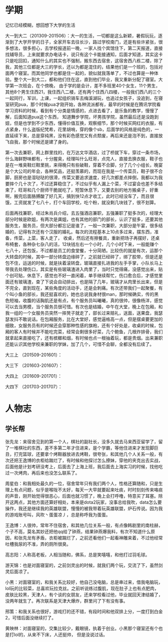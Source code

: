 # 学期

记忆已经模糊，想回想下大学的生活

大一到大二（201309-201506）：大一的生活，一切都是这么新颖，暑假玩玩，逐渐到了大学开学的日子，全家开车去往长沙，路过学校南门，还是有些许紧张，很多想法，很多担心，去学校报道前一晚，一家人找个宾馆住下，第二天报道，直接找辅导员，上来就要求办电话卡，说只有这个卡能接通知，后面才知道，其实这卡只是吃回扣，通知什么的其实也不强制，搬东西去宿舍，这宿舍西八栋二楼，除了我，其他三位都是大三的学长，还以为都是混住的，结果他们是一个班的，包括对面两个寝室。而其他同学也都是住一起的，貌似就我落单了，不过也算是一种体验。整个大一到大二，都和他们住在这，直到他们毕业，我又重新分配了寝室。大学第一次班会，在个傍晚， 由于学的是会计，差不多班里40个女生，11个男生，其他8个男生住西21，我住西八二楼，还有两个住西八四楼，一般我们西八的三个一起同行，军训，上课，一起组织骑车去梅溪湖玩，也追过女孩子，没追到，在寝室研究pua，那个时候pua才刚开始，各种流派都有，最早的时候是在腾讯学院看学习资料的时候，看到有个分类是情感的，点进去看了，是乐鱼的教学，慢慢了解，后面知道pua这个东西， 知道舞步学院，坏男孩学院，虽然最后还是没跑到妞，但是也学到不少东西，懂得价值互换，观察细节，那个时候买网红的衣服，有点紧身，什么盗版纪梵希，花里胡哨，穿的像个sb，后面学的风格是纯色的，一直延续下来，总是穿纯黑，没有彩色感觉又有点颓废，再后来还是泡不到，直接放飞自我，那个时候还是建了身的。

第一次去兼职，网上群里找的，在万达文华酒店，过了桥就下车，穿过一条市场，什么海鲜野味都有，十分腥臭，经理叫什么旺哥，点完人，直接去换衣服，鞋子也是在一堆臭鞋烂鞋里挑，来得晚只有些破鞋，穿着不合脚，分了几个小组长，晚宴是个大公司的年会，各种奖品，还挺羡慕的，而现在我是一个传菜员，鞋子很不合脚，厨房也是湿哒哒的很滑，传菜又要追求速度，好几次都差点摔倒，我都以为我要摔个几十次了，不过还算稳住了，不过似乎有人漏上个菜，不过宴会也差不多结束了，旺哥和几个厨师干脆就吃了，短暂休息下，又要去别的地方搬桌子，好重啊，搬完后面胳膊酸了好几天，搞到快12点才收工，此时已经没车了，而且很饿，工资就发了七八十，打个车回学校，吃个粉，就没剩几块钱了，很不划算。

后面再找兼职，经过朱肖兵介绍，去五强酒店兼职，五强兼职了挺多次的，经理大部分时候是欧姐，有两次是龚姐，也有其他的部门的部长，认识了挺多，还要其他服务生，服务员，但大部分都忘记是谁了，一般一次兼职，大部分是午宴，很多结婚的，记得有次还有个汉服的婚礼。每次的流程基本上10点多过来，摆东西，准备，传菜，上菜，客人走了， 收桌，然后还有擦餐具，重新把场子再摆好，还桌布椅套，各种杂七杂八的活，12块钱左右一个小时，几个小时下来，一般能赚个七八十，还包饭，不过都是员工的食堂餐，十分简陋。比较伤的就是有次，运那个大转盘的时候，其中一部分转盘边缘碎了，之前就已经碎了，绑了胶带，但是还是包不住，运送的时候，就是扶着滚转盘，玻璃直接扎进我的左手手掌，小队长马上带我去处理伤口，其实是有些玻璃渣进入肉里了，当时只觉得痛，没感觉出来，贴个创可贴，休息下，感觉也不好一直闲着，单手继续帮忙，伤口愈合后，才感觉里面还有玻璃渣，查了下说会自动排出，也是隔了几年，玻璃才从肉里长出来，但是不完全，直到现在，某些角度的活动手，还是会刺痛。有次还带我们一起聚餐，有个叫小鱼的部长，我还挺喜欢的，她也总说我身材很man，那时候确实，传的黑色短袖，收腹的话胸肌还是有点，有个服务员叫曦曦，真的很帅，很像杨洋，感觉可以去当男模，当个服务员很可惜。有次也是结婚，中午在大堂，晚上在包厢，和我一组的一个女服务员突然一摔凳子就走了，部长过来赔礼，送面，送果盘，我瑟瑟发抖不敢说话。在包厢服务，比在大堂好，感觉逼格高一点，但是摆桌要更加的细致，女服务员有的时候还会穿那种性感的旗袍，还有个好处是，收桌的时候，包厢的客人有时候并不能吃完菜，经常会剩很多好菜，几个鲍鱼，几根炸排骨，我们就拿起来直接吃了，还有槟榔和烟，有时候也点一根抽着玩，都是贵烟。出来兼职还能认识其他学校来兼职的学妹，加了几个，可惜不会聊，全都没有后续了。



大三上 （201509-201601）：

大三下 （201603-201607）：

大四上 （201609-201701）：

大四下 （201703-201707）：



# 人物志

## 学长帮

张先龙：来宿舍见到的第一个人，棋社的副社长，没多久就去马来西亚留学了，留了一堆棋社的东西，差不多第二年才住进来，是个学霸，等他住进来才发现脚巨丑，打完篮球，还要拿个烤鞋器放进去烤鞋，很夸张，和其他几个人关系一般，有次还把王逸博的衣柜给踹烂了，有时候和他探讨怎么撩妹，穿他的夹克出去实战，后面他是计划考研没考上，后面去了上海上班，我后面去上海实习的时候，找他吃过一次烤肉，再后来也没怎么联系了。

周星伯：和我相处最久的一位，宿舍常年只有我们两个人，性格还算随和，只是生理上有点问题，似乎是喉咙不太好，每天一大早就要起来吐痰，时时刻刻传来咯痰的声音，刚开始觉得很恶心，后面也就习惯了，晚上会打呼噜，特意买了耳塞。除开这两点，其他方面还算好相处，本来是dota2玩家，没事总给我吹，data怎么要操作，我还是继续我的英雄联盟，慢慢的被我带着玩英雄联盟，炉石传说。因为我的游戏账号叫，风吹丶蛋蛋凉丿，总是称呼我为蛋蛋。

王逸博：人很帅，常年不住宿舍，和其他几位关系一般，有点像韩剧里的南柱赫，个子不高，莫名其妙还把他qq给了钟燕，结果钟燕爆我料，有次不知道什么原因，和张先龙有矛盾，衣柜被踹烂了，之前还看他们一起看神雕来着，不过他经常吐槽我尿的不准，弄的厕所很臭。

高志阳：人称高老板，人相当随和，佛系，总是笑嘻嘻，和他打过羽毛球。

游天锦：也是对面寝室的，之前剑灵出的时候，就我们两个玩，交流了下，虽然剑灵后面凉了。

小黑：对面寝室的，和我关系比较好，他自己没电脑，总是串过来，借我电脑玩，lol玩的比较菜，总喜欢玩拉克丝。之前听说练过腹肌，现在肚子上也有点肥肉，皮肤比较黑，天津人，有个谈的女朋友，还来学校看过他，毕业就回天津结婚了，没两年就生了。再次联系是天津大爆炸，群里问了下有没有事。

邢策：和我关系也很好，游戏打的还不错，有段时间和他双排上分，一度打到白金2，可惜后面没继续打了。

黄映林：对面寝室的，交集比较少，戴眼镜，执着于创业。小黑那个寝室还有个也是打lol的，从来不下床，人还挺帅， 但是没说过话。